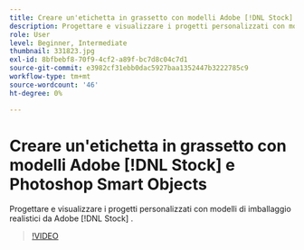 ```yaml
---
title: Creare un'etichetta in grassetto con modelli Adobe [!DNL Stock] e Photoshop Smart Objects
description: Progettare e visualizzare i progetti personalizzati con modelli di imballaggio realistici da Adobe [!DNL Stock]
role: User
level: Beginner, Intermediate
thumbnail: 331823.jpg
exl-id: 8bfbebf8-70f9-4cf2-a89f-bc7d8c04c7d1
source-git-commit: e3982cf31ebb0dac5927baa1352447b3222785c9
workflow-type: tm+mt
source-wordcount: '46'
ht-degree: 0%

---
```


# Creare un&#39;etichetta in grassetto con modelli Adobe [!DNL Stock] e Photoshop Smart Objects

Progettare e visualizzare i progetti personalizzati con modelli di imballaggio realistici da Adobe [!DNL Stock]    .

>[!VIDEO](https://video.tv.adobe.com/v/331823?hidetitle=true)
